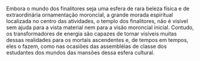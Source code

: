﻿Embora o mundo dos finalitores seja uma esfera de rara beleza física e de extraordinária ornamentação moroncial, a grande morada espiritual localizada no centro das atividades, o templo dos finalitores, não é visível sem ajuda para a vista material nem para a visão moroncial inicial. Contudo, os transformadores de energia são capazes de tornar visíveis muitas dessas realidades para os mortais ascendentes e, de tempos em tempos, eles o fazem, como nas ocasiões das assembléias de classe dos estudantes dos mundos das mansões dessa esfera cultural.